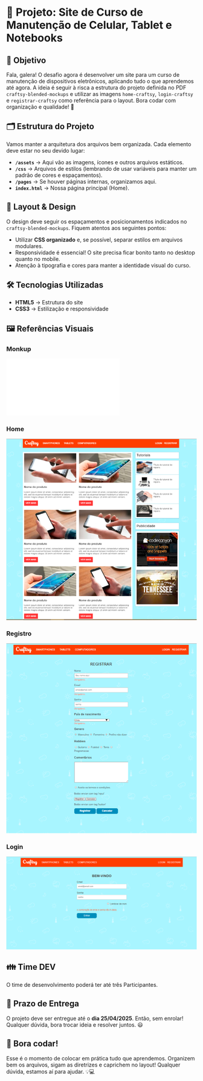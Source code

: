 # 📱 Projeto: Site de Curso de Manutenção de Celular, Tablet e Notebooks

## 🎯 Objetivo

Fala, galera! O desafio agora é desenvolver um site para um curso de manutenção de dispositivos eletrônicos, aplicando tudo o que aprendemos até agora. A ideia é seguir à risca a estrutura do projeto definida no PDF `craftsy-blended-mockups` e utilizar as imagens `home-craftsy`, `login-craftsy` e `registrar-craftsy` como referência para o layout. Bora codar com organização e qualidade! 🚀

## 🗂️ Estrutura do Projeto

Vamos manter a arquitetura dos arquivos bem organizada. Cada elemento deve estar no seu devido lugar:

- **`/assets`** → Aqui vão as imagens, ícones e outros arquivos estáticos.
- **`/css`** → Arquivos de estilos (lembrando de usar variáveis para manter um padrão de cores e espaçamentos).
- **`/pages`** → Se houver páginas internas, organizamos aqui.
- **`index.html`** → Nossa página principal (Home).

## 🎨 Layout & Design

O design deve seguir os espaçamentos e posicionamentos indicados no `craftsy-blended-mockups`. Fiquem atentos aos seguintes pontos:

- Utilizar **CSS organizado** e, se possível, separar estilos em arquivos modulares.
- Responsividade é essencial! O site precisa ficar bonito tanto no desktop quanto no mobile.
- Atenção à tipografia e cores para manter a identidade visual do curso.

## 🛠️ Tecnologias Utilizadas

- **HTML5** → Estrutura do site
- **CSS3** → Estilização e responsividade

## 🖼️ Referências Visuais
### Monkup
![craftsy-blended-mockups](./prototipos/craftsy-blended-mockups.pdf)
### Home
![Home](./prototipos/home-craftsy.png)

### Registro
![Registro](./prototipos/registrar-craftsy.png)

### Login
![Login](./prototipos/login-craftsy.png)

## 👪 Time DEV
O time de desenvolvimento poderá ter até três Participantes.

## 📅 Prazo de Entrega
 
O projeto deve ser entregue até o **dia 25/04/2025**. Então, sem enrolar! Qualquer dúvida, bora trocar ideia e resolver juntos. 😃

## 🚀 Bora codar!

Esse é o momento de colocar em prática tudo que aprendemos. Organizem bem os arquivos, sigam as diretrizes e caprichem no layout! Qualquer dúvida, estamos aí para ajudar. 💡💻

